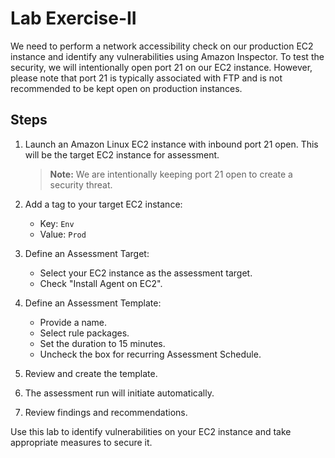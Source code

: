# Lab Exercise-II

We need to perform a network accessibility check on our production EC2 instance and identify any vulnerabilities using Amazon Inspector. To test the security, we will intentionally open port 21 on our EC2 instance. However, please note that port 21 is typically associated with FTP and is not recommended to be kept open on production instances.

## Steps

1. Launch an Amazon Linux EC2 instance with inbound port 21 open. This will be the target EC2 instance for assessment. 

   > **Note:** We are intentionally keeping port 21 open to create a security threat.

2. Add a tag to your target EC2 instance:
   - Key: `Env`
   - Value: `Prod`

3. Define an Assessment Target:
   - Select your EC2 instance as the assessment target.
   - Check "Install Agent on EC2".

4. Define an Assessment Template:
   - Provide a name.
   - Select rule packages.
   - Set the duration to 15 minutes.
   - Uncheck the box for recurring Assessment Schedule.

5. Review and create the template.

6. The assessment run will initiate automatically.

7. Review findings and recommendations.

Use this lab to identify vulnerabilities on your EC2 instance and take appropriate measures to secure it.
